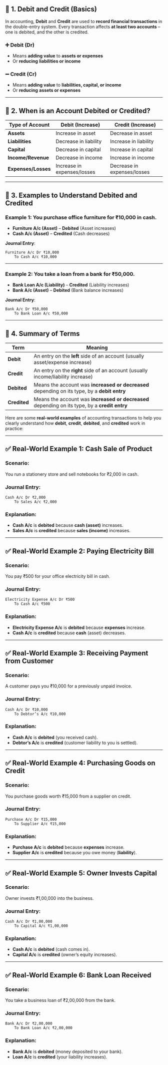 ## 📘 **1. Debit and Credit (Basics)**

In accounting, **Debit** and **Credit** are used to **record financial transactions** in the double-entry system. Every transaction affects **at least two accounts** – one is debited, and the other is credited.

### ➕ **Debit (Dr)**

* Means **adding value** to **assets or expenses**
* Or **reducing** **liabilities or income**

### ➖ **Credit (Cr)**

* Means **adding value** to **liabilities, capital, or income**
* Or **reducing** **assets or expenses**

---

## 📗 **2. When is an Account Debited or Credited?**

| Type of Account     | Debit (Increase)            | Credit (Increase)           |
| ------------------- | --------------------------- | --------------------------- |
| **Assets**          | Increase in asset           | Decrease in asset           |
| **Liabilities**     | Decrease in liability       | Increase in liability       |
| **Capital**         | Decrease in capital         | Increase in capital         |
| **Income/Revenue**  | Decrease in income          | Increase in income          |
| **Expenses/Losses** | Increase in expenses/losses | Decrease in expenses/losses |

---

## 📘 **3. Examples to Understand Debited and Credited**

### Example 1: You purchase office furniture for ₹10,000 in cash.

* **Furniture A/c (Asset)** – **Debited** (Asset increases)
* **Cash A/c (Asset)** – **Credited** (Cash decreases)

**Journal Entry**:

```
Furniture A/c Dr ₹10,000  
    To Cash A/c ₹10,000
```

---

### Example 2: You take a loan from a bank for ₹50,000.

* **Bank Loan A/c (Liability)** – **Credited** (Liability increases)
* **Bank A/c (Asset)** – **Debited** (Bank balance increases)

**Journal Entry**:

```
Bank A/c Dr ₹50,000  
    To Bank Loan A/c ₹50,000
```

---

## 📘 **4. Summary of Terms**

| Term         | Meaning                                                                                       |
| ------------ | --------------------------------------------------------------------------------------------- |
| **Debit**    | An entry on the **left** side of an account (usually asset/expense increase)                  |
| **Credit**   | An entry on the **right** side of an account (usually income/liability increase)              |
| **Debited**  | Means the account was **increased or decreased** depending on its type, by a **debit entry**  |
| **Credited** | Means the account was **increased or decreased** depending on its type, by a **credit entry** |


Here are some **real-world examples** of accounting transactions to help you clearly understand how **debit**, **credit**, **debited**, and **credited** work in practice:

---

## ✅ **Real-World Example 1: Cash Sale of Product**

### Scenario:

You run a stationery store and sell notebooks for ₹2,000 in cash.

### Journal Entry:

```
Cash A/c Dr ₹2,000  
    To Sales A/c ₹2,000
```

### Explanation:

* **Cash A/c** is **debited** because **cash (asset)** increases.
* **Sales A/c** is **credited** because **sales (income)** increases.

---

## ✅ **Real-World Example 2: Paying Electricity Bill**

### Scenario:

You pay ₹500 for your office electricity bill in cash.

### Journal Entry:

```
Electricity Expense A/c Dr ₹500  
    To Cash A/c ₹500
```

### Explanation:

* **Electricity Expense A/c** is **debited** because **expenses** increase.
* **Cash A/c** is **credited** because **cash** (asset) decreases.

---

## ✅ **Real-World Example 3: Receiving Payment from Customer**

### Scenario:

A customer pays you ₹10,000 for a previously unpaid invoice.

### Journal Entry:

```
Cash A/c Dr ₹10,000  
    To Debtor’s A/c ₹10,000
```

### Explanation:

* **Cash A/c** is **debited** (you received cash).
* **Debtor’s A/c** is **credited** (customer liability to you is settled).

---

## ✅ **Real-World Example 4: Purchasing Goods on Credit**

### Scenario:

You purchase goods worth ₹15,000 from a supplier on credit.

### Journal Entry:

```
Purchase A/c Dr ₹15,000  
    To Supplier A/c ₹15,000
```

### Explanation:

* **Purchase A/c** is **debited** because **expenses** increase.
* **Supplier A/c** is **credited** because you owe money (**liability**).

---

## ✅ **Real-World Example 5: Owner Invests Capital**

### Scenario:

Owner invests ₹1,00,000 into the business.

### Journal Entry:

```
Cash A/c Dr ₹1,00,000  
    To Capital A/c ₹1,00,000
```

### Explanation:

* **Cash A/c** is **debited** (cash comes in).
* **Capital A/c** is **credited** (owner’s equity increases).

---

## ✅ **Real-World Example 6: Bank Loan Received**

### Scenario:

You take a business loan of ₹2,00,000 from the bank.

### Journal Entry:

```
Bank A/c Dr ₹2,00,000  
    To Bank Loan A/c ₹2,00,000
```

### Explanation:

* **Bank A/c** is **debited** (money deposited to your bank).
* **Loan A/c** is **credited** (your liability increases).
